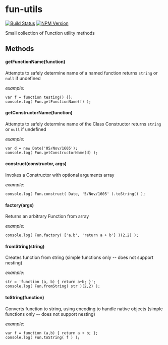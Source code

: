 fun-utils
=========

[![Build Status](https://travis-ci.org/vancarney/fun-utils.png)](https://travis-ci.org/vancarney/fun-utils)
[![NPM Version](http://img.shields.io/npm/v/fun-utils.svg)](https://www.npmjs.org/package/fun-utils)

Small collection of Function utility methods


Methods
-----------

#### getFunctionName(function)
Attempts to safely determine name of a named function
returns `string` or `null` if undefined

*example:*
```
var f = function testing() {};
console.log( Fun.getFunctionName(f) );
```

#### getConstructorName(function)
Attempts to safely determine name of the Class Constructor
returns `string` or `null` if undefined

*example:*
```
var d = new Date('05/Nov/1605');
console.log( Fun.getConstructorName(d) );
```

#### construct(constructor, args)
Invokes a Constructor with optional arguments array

*example:*
```
console.log( Fun.construct( Date, '5/Nov/1605' ).toString() );
```

#### factory(args)
Returns an arbitrary Function from array

*example:*
```
console.log( Fun.factory( ['a,b', 'return a + b'] )(2,2) );
```

#### fromString(string)
Creates function from string (simple functions only -- does not support nesting)

*example:*
```
str = 'function (a, b) { return a+b; }';
console.log( Fun.fromString( str )(2,2) );
```

#### toString(function)
Converts function to string, using encoding to handle native objects (simple functions only -- does not support nesting)

*example:*
```
var f = function (a,b) { return a + b; };
console.log( Fun.toString( f ) );
```